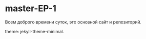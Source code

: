 # master-EP-1



Всем доброго времени суток, это основной сайт и репозиторий.



theme: jekyll-theme-minimal.
